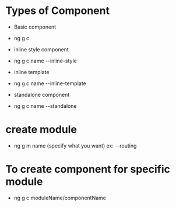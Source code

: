 # Types of Component
 * Basic component
  - ng g c <component name>
 * inline style component
  - ng g c name --inline-style
 * inline template
  - ng g c name --inline-template
 * standalone component
  - ng g c name --standalone
# create module
 - ng g m name (specify what you want) ex: --routing
# To create component for specific module
 - ng g c moduleName/componentName
